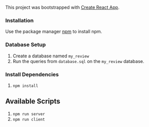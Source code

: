 This project was bootstrapped with [Create React App](https://github.com/facebook/create-react-app).

### Installation
Use the package manager [npm](https://www.npmjs.com/get-npm) to install npm.

### Database Setup

1. Create a database named `my_review`
2. Run the queries from `database.sql` on the `my_review` database.

### Install Dependencies

1. `npm install`

## Available Scripts
1. `npm run server`
2. `npm run client`
